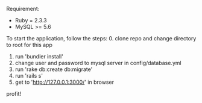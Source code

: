 Requirement:

- Ruby = 2.3.3
- MySQL >= 5.6


To start the application, follow the steps:
0. clone repo and change directory to root for this app
1. run 'bundler install'
2. change user and password to mysql server in config/database.yml
3. run 'rake db:create db:migrate'
4. run 'rails s'
5. get to 'http://127.0.0.1:3000/' in browser

profit!